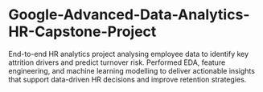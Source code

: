 # Google-Advanced-Data-Analytics-HR-Capstone-Project
End-to-end HR analytics project analysing employee data to identify key attrition drivers and predict turnover risk. Performed EDA, feature engineering, and machine learning modelling to deliver actionable insights that support data-driven HR decisions and improve retention strategies.
